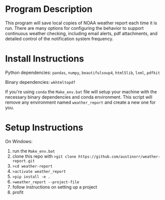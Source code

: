 # Program Description

This program will save local copies of NOAA weather report each time it is run.
There are many options for configuring the behavior to support continuous
weather checking, including email alerts, pdf attachments, and detailed
control of the notification system frequency.

# Install Instructions

Python dependencies: `pandas`, `numpy`, `beautifulsoup4`, `html5lib`, `lxml`, `pdfkit`

Binary dependencies: `wkhtmltopdf`

If you're using `conda` the `Make_env.bat` file will setup your machine
with the necessary binary dependencies and conda environment. This script
will remove any environment named `weather_report` and create a new one for you. 

# Setup Instructions

On Windows:

1. run the `Make_env.bat`
2. clone this repo with `>git clone https://github.com/austinorr/weather-report.git`
3. `>cd weather-report`
4. `>activate weather_report`
5. `>pip install -e .`
6. `>weather_report --project-file`
7. follow instructions on setting up a project
7. profit
